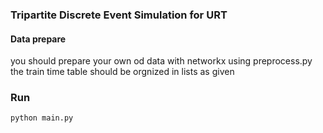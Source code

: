 ###   Tripartite Discrete Event Simulation for URT

#### Data prepare
you should prepare your own od data with networkx using preprocess.py
the train time table should be orgnized in lists as given

### Run 
```python
python main.py
```
